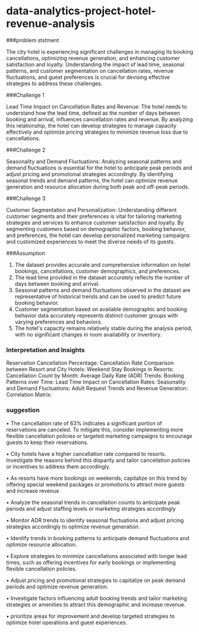 # data-analytics-project-hotel-revenue-analysis

###problem ststment

The city hotel is experiencing significant challenges in managing its booking cancellations, optimizing revenue generation, and enhancing customer satisfaction and loyalty. Understanding the impact of lead time, seasonal patterns, and customer segmentation on cancellation rates, revenue fluctuations, and guest preferences is crucial for devising effective strategies to address these challenges.

###Challenge 1

Lead Time Impact on Cancellation Rates and Revenue: The hotel needs to understand how the lead time, defined as the number of days between booking and arrival, influences cancellation rates and revenue. By analyzing this relationship, the hotel can develop strategies to manage capacity effectively and optimize pricing strategies to minimize revenue loss due to cancellations.

###Challenge 2

Seasonality and Demand Fluctuations: Analyzing seasonal patterns and demand fluctuations is essential for the hotel to anticipate peak periods and adjust pricing and promotional strategies accordingly. By identifying seasonal trends and demand patterns, the hotel can optimize revenue generation and resource allocation during both peak and off-peak periods.

###Challenge 3 

Customer Segmentation and Personalization: Understanding different customer segments and their preferences is vital for tailoring marketing strategies and services to enhance customer satisfaction and loyalty. By segmenting customers based on demographic factors, booking behavior, and preferences, the hotel can develop personalized marketing campaigns and customized experiences to meet the diverse needs of its guests.

###Assumption

1.	The dataset provides accurate and comprehensive information on hotel bookings, cancellations, customer demographics, and preferences.
2.	The lead time provided in the dataset accurately reflects the number of days between booking and arrival.
3.	Seasonal patterns and demand fluctuations observed in the dataset are representative of historical trends and can be used to predict future booking behavior.
4.	Customer segmentation based on available demographic and booking behavior data accurately represents distinct customer groups with varying preferences and behaviors.
5.	The hotel's capacity remains relatively stable during the analysis period, with no significant changes in room availability or inventory.

### Interpretation and Insights


Reservation Cancellation Percentage:
Cancellation Rate Comparison between Resort and City Hotels:
Weekend Stay Bookings in Resorts:
Cancellation Count by Month:
Average Daily Rate (ADR) Trends:
Booking Patterns over Time:
Lead Time Impact on Cancellation Rates:
Seasonality and Demand Fluctuations:
Adult Request Trends and Revenue Generation:
Correlation Matrix:

### suggestion



•	The cancellation rate of 63% indicates a significant portion of reservations are canceled. To mitigate this, consider implementing more flexible cancellation policies or targeted marketing campaigns to encourage guests to keep their reservations.

•	City hotels have a higher cancellation rate compared to resorts. Investigate the reasons behind this disparity and tailor cancellation policies or incentives to address them accordingly.

•	As resorts have more bookings on weekends, capitalize on this trend by offering special weekend packages or promotions to attract more guests and increase revenue

•	Analyze the seasonal trends in cancellation counts to anticipate peak periods and adjust staffing levels or marketing strategies accordingly

•	Monitor ADR trends to identify seasonal fluctuations and adjust pricing strategies accordingly to optimize revenue generation.

•	Identify trends in booking patterns to anticipate demand fluctuations and optimize resource allocation.

•	Explore strategies to minimize cancellations associated with longer lead times, such as offering incentives for early bookings or implementing flexible cancellation policies.

•	Adjust pricing and promotional strategies to capitalize on peak demand periods and optimize revenue generation.

•	Investigate factors influencing adult booking trends and tailor marketing strategies or amenities to attract this demographic and increase revenue.

•	prioritize areas for improvement and develop targeted strategies to optimize hotel operations and guest experiences.

